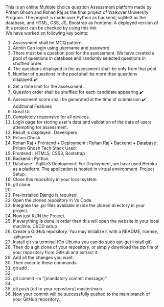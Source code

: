 This is an online Multiple choice question Assessment platform made by Pritam Ghosh and Rohan Raj as the final project of Walkover University Program. The project is made over Python as backend, sqllite3 as the database, and HTML, CSS, JS, Boostrap as frontend.
A deployed version of this project can be checked by using this link   
We have worked on following key points:
1.	Assessment shall be MCQ pattern.
2.	Admin Can login using username and password.
3.	There must be a question pool for the assessment.
We have created a pool of  questions in database and randomly selected questions in shuffled order.
4.	The questions displayed in the assessment shall be only from that pool.
5.	Number of questions in the pool shall be more than questions displayed.✔️
6.	Set a time limit for the assessment .
7.	Question order shall be shuffled for each candidate appearing.✔️
8.	Assessment score shall be generated at the time of submission.✔️
Additional Features
1.	Great UI.
2.	Completely responsive for all devices.
3.	Login page for storing user's data and validation of the data of users attempting for assessment.
4.	Result is displayed .
Developers
1.	Pritam Ghosh 
2.	Rohan Raj
•	Frontend + Deployment : Rohan Raj
•	Backend + Database : Pritam Ghosh 
Tech Stack Used:
1.	Frontend : HTML5, CSS3, Bootstrap
2.	Backend : Python 
3.	Database : Sqllite3
Deployment:
For Deployment, we have used Heroku as a platform.
The application is hosted in virtual environment.
Project Setup:
1.	Clone this repository in your local system.
2.	git clone 
3.	
4.	Pre-installed Django is required.
5.	Open the cloned repository in Vs Code.
6.	Integrate the .jar files available inside the cloned directory in your project.
7.	Now just RUN the Project.
8.	If everything is done in order then this will open the website in your local machine.
CI/CD setup
1.	Create a GitHub repository. You may initialize it with a README, license, .gitignore
2.	Install git via terminal
(On Ubuntu you can do sudo apt-get install git)
3.	Then do a git clone of your repository, or simply download the zip file of your repository from GitHub and extract it.
4.	Add all the changes you want.
5.	Then execute these commands:
6.	git add . 
7.	
8.	git commit -m "[mandatory commit message]" 
9.	
10.	git push [url to your repository] master/main 
11.	Now your commit will be successfully pushed to the main branch of your GitHub repository.

